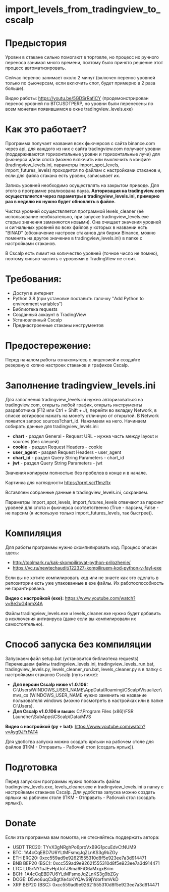 # import_levels_from_tradingview_to_cscalp



# Предыстория
Уровни в стакане сильно помогают в торговле, но процесс их ручного переноса занимал много времени, поэтому было принято решение этот процесс автоматизировать.

Сейчас перенос занимает около 2 минут (включен перенос уровней только по фьючерсам, если включить спот, будет примерно в 2 раза больше).

Видео работы: https://youtu.be/5GDSrRafiCY (продемонстрирован перенос уровней по BTCUSDTPERP, но уровни были перенесены по всем монетам появившимся в окне tradingview_levels.exe)

# Как это работает?
Программа получает названия всех фьючерсов с сайта binance.com через api, для каждого из них с сайта tradingview.com получает уровни (поддерживаются горизонтальные уровни и горизонтальные лучи) для фьючерса и/или спота (можно включить или выключить в конфиге (tradingview_levels.ini, параметры import_spot_levels, import_futures_levels) проходится по файлам с настройками стаканов и, если для файла стакана есть уровни, записывает их.

Запись уровней необходимо осуществлять на закрытом приводе. Для этого в программе реализована пауза.
**Авторизация на tradingview.com осуществляется через параметры в tradingview_levels.ini, примерно раз в неделю их нужно будет обновлять в файле.**

Чистка уровней осуществляется программой levels_cleaner (её использование необязательно, при запуске tradingview_levels.exe старые значения заменяются новыми). Она очищает значения уровней и сигнальных уровней во всех файлов у которых в названии есть "BINAD" (обозначение настроек стаканов для биржи Binance, можно поменять на другое значение в tradingview_levels.ini) в папке с настройками стаканов.

В Cscalp есть лимит на количество уровней (точное число не помню), поэтому сильно частить с уровнями в TradingView не стоит.

# Требования:
* Доступ в интернет
* Python 3.8 (при установке поставить галочку "Add Python to environment variables")
* Библиотека requests
* Созданный аккаунт в TradingView
* Установленный Cscalp
* Преднастроенные стаканы инструментов

# Предостережение:
Перед началом работы ознакомьтесь с лицензией и создайте резервную копию настроек стаканов и графиков Cscalp.

# Заполнение tradingview_levels.ini
Для заполнения tradingview_levels.ini нужно авторизоваться на tradingview.com, открыть любой график, открыть инструменты разработчика (F12 или Ctrl + Shift + J), перейти во вкладку Network, в списке котировок нажать на монету отличную от открытой. В Network появится запрос sources?chart_id. Нажимаем на него. Начинаем собирать данные для tradingview_levels.ini:

* **chart** - раздел General - Request URL - нужна часть между layout и sources (без слешей)
* **cookie** - раздел Request Headers - cookie
* **user_agent** - раздел Request Headers - user_agent
* **chart_id** - раздел Query String Parameters - chart_id
* **jwt** - раздел Query String Parameters - jwt

Значения копируем полностью без пробелов в конце и в начале.

Картинка для наглядности https://prnt.sc/11mzftx

Вставляем собранные данные в tradingview_levels.ini, сохраняем.

Параметры import_spot_levels, import_futures_levels отвечают за парсинг уровней для спота и фьючерса соответственно (True - парсим, False - не парсим (я использую только import_futures_levels, так быстрее)).

# Компиляция
Для работы программы нужно скомпилировать код.
Процесс описан здесь:
* http://toolmark.ru/kak-skompilirovat-python-prilozhenie/
* https://vc.ru/newtechaudit/122327-kompiliruem-kod-python-v-fayl-exe

Если вы не хотите компилировать код или не знаете как это сделать в репозитории есть уже упакованные в exe файлы.
Их работоспособность не гарантирована.

**Видео с настройкой (exe):** https://www.youtube.com/watch?v=Be2uG4pmX4A

Файлы tradingview_levels.exe и levels_cleaner.exe нужно будет добавить в исключения антивируса (даже если вы компилировали их самостоятельно).

# Способ запуска без компиляции
Запускаем файл setup.bat (установится библиотека requests)
Перемещаем файлы tradingview_levels.ini, tradingview_levels_run.bat, tradingview_levels.py, levels_cleaner_run.bat, levels_cleaner.py в в папку с настройками стаканов Cscalp (путь ниже):

* **Для версии Cscalp ниже v1.0.106:** C:\Users\WINDOWS_USER_NAME\AppData\Roaming\CScalp\Visualizer\mvs_cs (WINDOWS_USER_NAME нужно заменить на название пользователя windows (можно посмотреть в настройках или в папке C:\Users).
* **Для Cscalp v1.0.106 и выше:** C:\Program Files (x86)\FSR Launcher\SubApps\CScalp\Data\MVS

**Видео с настройкой (py + bat):** https://www.youtube.com/watch?v=Ayg9JFrFAT4

Для удобства запуска можно создать ярлыки на рабочем столе для файлов (ПКМ - Отправить - Рабочий стол (создать ярлык)).

# Подготовка
Перед запуском программы нужно положить файлы tradingview_levels.exe, levels_cleaner.exe и tradingview_levels.ini в папку с настройками стаканов Cscalp.
Для удобства запуска можно создать ярлыки на рабочем столе (ПКМ - Отправить - Рабочий стол (создать ярлык)).

# Donate
Если эта программа вам помогла, не стесняйтесь поддержать автора:
* USDT TRC20: TYvX3gNRghPo6prxVxB9G1pcuEdvCtNUM9 
* BTC: 1A4cCqEBD7U6YLtMFsmqJqZLnKS3g9bZGy
* ETH ERC20: 0xcc559ad9e92621555310d8f5e923ee7a3d914471
* BNB BEP20 (BSC): 0xcc559ad9e92621555310d8f5e923ee7a3d914471
* LTC: LU5rNY1uJEvHpUoTJ8ma6FiG6aMxgxBrim
* BCH: 1A4cCqEBD7U6YLtMFsmqJqZLnKS3g9bZGy
* DOGE: D5wo6uqCxBgtXe4xKYQAvS9jYdorfnmVkD
* XRP BEP20 (BSC): 0xcc559ad9e92621555310d8f5e923ee7a3d914471



